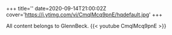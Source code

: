 +++
title=''
date=2020-09-14T21:00:02Z
cover='https://i.ytimg.com/vi/CmqlMcq9pnE/hqdefault.jpg'
+++

All content belongs to GlennBeck.
{{< youtube CmqlMcq9pnE >}}
